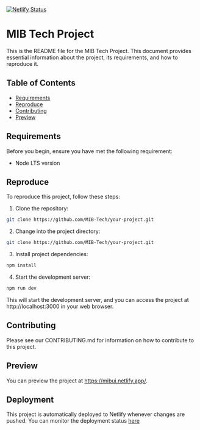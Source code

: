 [![Netlify Status](https://api.netlify.com/api/v1/badges/1053ddc3-9ee4-4506-bc21-131dc70249cf/deploy-status)](https://app.netlify.com/sites/mibui/deploys)

# MIB Tech Project

This is the README file for the MIB Tech Project. This document provides essential information about the project, its requirements, and how to reproduce it.

## Table of Contents

- [Requirements](#requirements)
- [Reproduce](#reproduce)
- [Contributing](#contributing)
- [Preview](#preview)

## Requirements

Before you begin, ensure you have met the following requirement:

- Node LTS version

## Reproduce

To reproduce this project, follow these steps:

1. Clone the repository:
```bash
git clone https://github.com/MIB-Tech/your-project.git
```
2. Change into the project directory:
```bash
git clone https://github.com/MIB-Tech/your-project.git
```
3. Install project dependencies:
```bash
npm install
```
4. Start the development server:
```bash
npm run dev
```

This will start the development server, and you can access the project at http://localhost:3000 in your web browser.

## Contributing
Please see our CONTRIBUTING.md for information on how to contribute to this project.

## Preview
You can preview the project at https://mibui.netlify.app/.

## Deployment
This project is automatically deployed to Netlify whenever changes are pushed. You can monitor the deployment status [here](https://app.netlify.com/sites/mibui/deploys)
